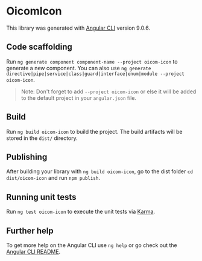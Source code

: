 # OicomIcon

This library was generated with [Angular CLI](https://github.com/angular/angular-cli) version 9.0.6.

## Code scaffolding

Run `ng generate component component-name --project oicom-icon` to generate a new component. You can also use `ng generate directive|pipe|service|class|guard|interface|enum|module --project oicom-icon`.
> Note: Don't forget to add `--project oicom-icon` or else it will be added to the default project in your `angular.json` file. 

## Build

Run `ng build oicom-icon` to build the project. The build artifacts will be stored in the `dist/` directory.

## Publishing

After building your library with `ng build oicom-icon`, go to the dist folder `cd dist/oicom-icon` and run `npm publish`.

## Running unit tests

Run `ng test oicom-icon` to execute the unit tests via [Karma](https://karma-runner.github.io).

## Further help

To get more help on the Angular CLI use `ng help` or go check out the [Angular CLI README](https://github.com/angular/angular-cli/blob/master/README.md).
